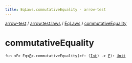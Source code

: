 ```yaml
---
title: EqLaws.commutativeEquality - arrow-test
---
```


[arrow-test](../../index.html) / [arrow.test.laws](../index.html) / [EqLaws](index.html) / [commutativeEquality](./commutative-equality.html)

# commutativeEquality

`fun <F> Eq<`[`F`](commutative-equality.html#F)`>.commutativeEquality(cf: (`[`Int`](https://kotlinlang.org/api/latest/jvm/stdlib/kotlin/-int/index.html)`) -> `[`F`](commutative-equality.html#F)`): `[`Unit`](https://kotlinlang.org/api/latest/jvm/stdlib/kotlin/-unit/index.html)